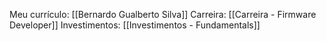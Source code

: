 Meu currículo: [[Bernardo Gualberto Silva]]
Carreira: [[Carreira - Firmware Developer]]
Investimentos: [[Investimentos - Fundamentals]]